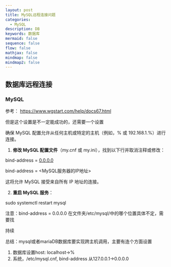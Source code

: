 ```yaml
---
layout: post
title: MySQL远程连接问题
categories:
  - MySQL
description: DB
keywords: 数据库
mermaid: false
sequence: false
flow: false
mathjax: false
mindmap: false
mindmap2: false
---
```

## 数据库远程连接

### MySQL

参考：
https://www.wgstart.com/help/docs67.html


但是这个设置是不一定能成功的，还需要一个设置

确保 MySQL 配置允许从任何主机或特定的主机（例如，% 或 192.168.1.%）进行连接。

1. **修改 MySQL 配置文件**（my.cnf 或 my.ini），找到以下行并取消注释或修改：
    
bind-address = [0.0.0.0](http://0.0.0.0)

bind-address = <MySQL服务器的IP地址>

这将允许 MySQL 接受来自所有 IP 地址的连接。

2. **重启 MySQL 服务**：

sudo systemctl restart mysql

注意：bind-address = 0.0.0.0 在文件夹/etc/mysql/中的哪个位置具体不定，需要找

持续

总结：mysql或者mariaDB数据库要实现跨主机调用，主要有连个方面设置
1.  数据库设置host:  localhost->%
2. 系统，/etc/mysql.cnf, bind-address 从127.0.0.1->0.0.0.0